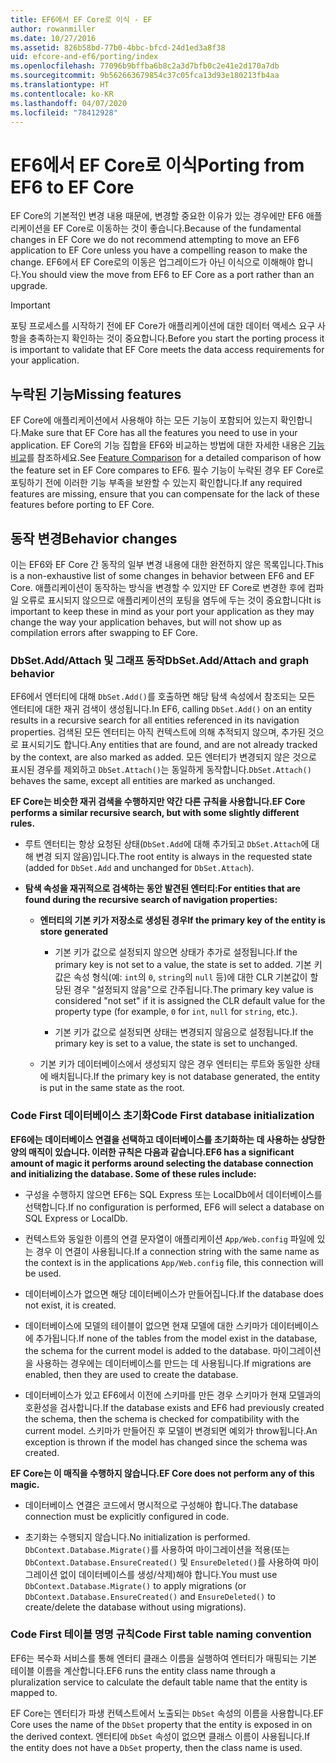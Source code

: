 ```yaml
---
title: EF6에서 EF Core로 이식 - EF
author: rowanmiller
ms.date: 10/27/2016
ms.assetid: 826b58bd-77b0-4bbc-bfcd-24d1ed3a8f38
uid: efcore-and-ef6/porting/index
ms.openlocfilehash: 77096b9bffba6b8c2a3d7bfb0c2e41e2d170a7db
ms.sourcegitcommit: 9b562663679854c37c05fca13d93e180213fb4aa
ms.translationtype: HT
ms.contentlocale: ko-KR
ms.lasthandoff: 04/07/2020
ms.locfileid: "78412928"
---
```

# <a name="porting-from-ef6-to-ef-core"></a><span data-ttu-id="e9680-102">EF6에서 EF Core로 이식</span><span class="sxs-lookup"><span data-stu-id="e9680-102">Porting from EF6 to EF Core</span></span>

<span data-ttu-id="e9680-103">EF Core의 기본적인 변경 내용 때문에, 변경할 중요한 이유가 있는 경우에만 EF6 애플리케이션을 EF Core로 이동하는 것이 좋습니다.</span><span class="sxs-lookup"><span data-stu-id="e9680-103">Because of the fundamental changes in EF Core we do not recommend attempting to move an EF6 application to EF Core unless you have a compelling reason to make the change.</span></span>
<span data-ttu-id="e9680-104">EF6에서 EF Core로의 이동은 업그레이드가 아닌 이식으로 이해해야 합니다.</span><span class="sxs-lookup"><span data-stu-id="e9680-104">You should view the move from EF6 to EF Core as a port rather than an upgrade.</span></span>

> [!IMPORTANT]
> <span data-ttu-id="e9680-105">포팅 프로세스를 시작하기 전에 EF Core가 애플리케이션에 대한 데이터 액세스 요구 사항을 충족하는지 확인하는 것이 중요합니다.</span><span class="sxs-lookup"><span data-stu-id="e9680-105">Before you start the porting process it is important to validate that EF Core meets the data access requirements for your application.</span></span>

## <a name="missing-features"></a><span data-ttu-id="e9680-106">누락된 기능</span><span class="sxs-lookup"><span data-stu-id="e9680-106">Missing features</span></span>

<span data-ttu-id="e9680-107">EF Core에 애플리케이션에서 사용해야 하는 모든 기능이 포함되어 있는지 확인합니다.</span><span class="sxs-lookup"><span data-stu-id="e9680-107">Make sure that EF Core has all the features you need to use in your application.</span></span> <span data-ttu-id="e9680-108">EF Core의 기능 집합을 EF6와 비교하는 방법에 대한 자세한 내용은 [기능 비교](xref:efcore-and-ef6/index)를 참조하세요.</span><span class="sxs-lookup"><span data-stu-id="e9680-108">See [Feature Comparison](xref:efcore-and-ef6/index) for a detailed comparison of how the feature set in EF Core compares to EF6.</span></span> <span data-ttu-id="e9680-109">필수 기능이 누락된 경우 EF Core로 포팅하기 전에 이러한 기능 부족을 보완할 수 있는지 확인합니다.</span><span class="sxs-lookup"><span data-stu-id="e9680-109">If any required features are missing, ensure that you can compensate for the lack of these features before porting to EF Core.</span></span>

## <a name="behavior-changes"></a><span data-ttu-id="e9680-110">동작 변경</span><span class="sxs-lookup"><span data-stu-id="e9680-110">Behavior changes</span></span>

<span data-ttu-id="e9680-111">이는 EF6와 EF Core 간 동작의 일부 변경 내용에 대한 완전하지 않은 목록입니다.</span><span class="sxs-lookup"><span data-stu-id="e9680-111">This is a non-exhaustive list of some changes in behavior between EF6 and EF Core.</span></span> <span data-ttu-id="e9680-112">애플리케이션이 동작하는 방식을 변경할 수 있지만 EF Core로 변경한 후에 컴파일 오류로 표시되지 않으므로 애플리케이션의 포팅을 염두에 두는 것이 중요합니다</span><span class="sxs-lookup"><span data-stu-id="e9680-112">It is important to keep these in mind as your port your application as they may change the way your application behaves, but will not show up as compilation errors after swapping to EF Core.</span></span>

### <a name="dbsetaddattach-and-graph-behavior"></a><span data-ttu-id="e9680-113">DbSet.Add/Attach 및 그래프 동작</span><span class="sxs-lookup"><span data-stu-id="e9680-113">DbSet.Add/Attach and graph behavior</span></span>

<span data-ttu-id="e9680-114">EF6에서 엔터티에 대해 `DbSet.Add()`를 호출하면 해당 탐색 속성에서 참조되는 모든 엔터티에 대한 재귀 검색이 생성됩니다.</span><span class="sxs-lookup"><span data-stu-id="e9680-114">In EF6, calling `DbSet.Add()` on an entity results in a recursive search for all entities referenced in its navigation properties.</span></span> <span data-ttu-id="e9680-115">검색된 모든 엔터티는 아직 컨텍스트에 의해 추적되지 않으며, 추가된 것으로 표시되기도 합니다.</span><span class="sxs-lookup"><span data-stu-id="e9680-115">Any entities that are found, and are not already tracked by the context, are also marked as added.</span></span> <span data-ttu-id="e9680-116">모든 엔터티가 변경되지 않은 것으로 표시된 경우를 제외하고 `DbSet.Attach()`는 동일하게 동작합니다.</span><span class="sxs-lookup"><span data-stu-id="e9680-116">`DbSet.Attach()` behaves the same, except all entities are marked as unchanged.</span></span>

<span data-ttu-id="e9680-117">**EF Core는 비슷한 재귀 검색을 수행하지만 약간 다른 규칙을 사용합니다.**</span><span class="sxs-lookup"><span data-stu-id="e9680-117">**EF Core performs a similar recursive search, but with some slightly different rules.**</span></span>

*  <span data-ttu-id="e9680-118">루트 엔터티는 항상 요청된 상태(`DbSet.Add`에 대해 추가되고 `DbSet.Attach`에 대해 변경 되지 않음)입니다.</span><span class="sxs-lookup"><span data-stu-id="e9680-118">The root entity is always in the requested state (added for `DbSet.Add` and unchanged for `DbSet.Attach`).</span></span>

*  <span data-ttu-id="e9680-119">**탐색 속성을 재귀적으로 검색하는 동안 발견된 엔터티:**</span><span class="sxs-lookup"><span data-stu-id="e9680-119">**For entities that are found during the recursive search of navigation properties:**</span></span>

    *  <span data-ttu-id="e9680-120">**엔터티의 기본 키가 저장소로 생성된 경우**</span><span class="sxs-lookup"><span data-stu-id="e9680-120">**If the primary key of the entity is store generated**</span></span>

        * <span data-ttu-id="e9680-121">기본 키가 값으로 설정되지 않으면 상태가 추가로 설정됩니다.</span><span class="sxs-lookup"><span data-stu-id="e9680-121">If the primary key is not set to a value, the state is set to added.</span></span> <span data-ttu-id="e9680-122">기본 키 값은 속성 형식(예: `int`의 `0`, `string`의 `null` 등)에 대한 CLR 기본값이 할당된 경우 "설정되지 않음"으로 간주됩니다.</span><span class="sxs-lookup"><span data-stu-id="e9680-122">The primary key value is considered "not set" if it is assigned the CLR default value for the property type (for example, `0` for `int`, `null` for `string`, etc.).</span></span>

        * <span data-ttu-id="e9680-123">기본 키가 값으로 설정되면 상태는 변경되지 않음으로 설정됩니다.</span><span class="sxs-lookup"><span data-stu-id="e9680-123">If the primary key is set to a value, the state is set to unchanged.</span></span>

    *  <span data-ttu-id="e9680-124">기본 키가 데이터베이스에서 생성되지 않은 경우 엔터티는 루트와 동일한 상태에 배치됩니다.</span><span class="sxs-lookup"><span data-stu-id="e9680-124">If the primary key is not database generated, the entity is put in the same state as the root.</span></span>

### <a name="code-first-database-initialization"></a><span data-ttu-id="e9680-125">Code First 데이터베이스 초기화</span><span class="sxs-lookup"><span data-stu-id="e9680-125">Code First database initialization</span></span>

<span data-ttu-id="e9680-126">**EF6에는 데이터베이스 연결을 선택하고 데이터베이스를 초기화하는 데 사용하는 상당한 양의 매직이 있습니다. 이러한 규칙은 다음과 같습니다.**</span><span class="sxs-lookup"><span data-stu-id="e9680-126">**EF6 has a significant amount of magic it performs around selecting the database connection and initializing the database. Some of these rules include:**</span></span>

* <span data-ttu-id="e9680-127">구성을 수행하지 않으면 EF6는 SQL Express 또는 LocalDb에서 데이터베이스를 선택합니다.</span><span class="sxs-lookup"><span data-stu-id="e9680-127">If no configuration is performed, EF6 will select a database on SQL Express or LocalDb.</span></span>

* <span data-ttu-id="e9680-128">컨텍스트와 동일한 이름의 연결 문자열이 애플리케이션 `App/Web.config` 파일에 있는 경우 이 연결이 사용됩니다.</span><span class="sxs-lookup"><span data-stu-id="e9680-128">If a connection string with the same name as the context is in the applications `App/Web.config` file, this connection will be used.</span></span>

* <span data-ttu-id="e9680-129">데이터베이스가 없으면 해당 데이터베이스가 만들어집니다.</span><span class="sxs-lookup"><span data-stu-id="e9680-129">If the database does not exist, it is created.</span></span>

* <span data-ttu-id="e9680-130">데이터베이스에 모델의 테이블이 없으면 현재 모델에 대한 스키마가 데이터베이스에 추가됩니다.</span><span class="sxs-lookup"><span data-stu-id="e9680-130">If none of the tables from the model exist in the database, the schema for the current model is added to the database.</span></span> <span data-ttu-id="e9680-131">마이그레이션을 사용하는 경우에는 데이터베이스를 만드는 데 사용됩니다.</span><span class="sxs-lookup"><span data-stu-id="e9680-131">If migrations are enabled, then they are used to create the database.</span></span>

* <span data-ttu-id="e9680-132">데이터베이스가 있고 EF6에서 이전에 스키마를 만든 경우 스키마가 현재 모델과의 호환성을 검사합니다.</span><span class="sxs-lookup"><span data-stu-id="e9680-132">If the database exists and EF6 had previously created the schema, then the schema is checked for compatibility with the current model.</span></span> <span data-ttu-id="e9680-133">스키마가 만들어진 후 모델이 변경되면 예외가 throw됩니다.</span><span class="sxs-lookup"><span data-stu-id="e9680-133">An exception is thrown if the model has changed since the schema was created.</span></span>

<span data-ttu-id="e9680-134">**EF Core는 이 매직을 수행하지 않습니다.**</span><span class="sxs-lookup"><span data-stu-id="e9680-134">**EF Core does not perform any of this magic.**</span></span>

* <span data-ttu-id="e9680-135">데이터베이스 연결은 코드에서 명시적으로 구성해야 합니다.</span><span class="sxs-lookup"><span data-stu-id="e9680-135">The database connection must be explicitly configured in code.</span></span>

* <span data-ttu-id="e9680-136">초기화는 수행되지 않습니다.</span><span class="sxs-lookup"><span data-stu-id="e9680-136">No initialization is performed.</span></span> <span data-ttu-id="e9680-137">`DbContext.Database.Migrate()`를 사용하여 마이그레이션을 적용(또는 `DbContext.Database.EnsureCreated()` 및 `EnsureDeleted()`를 사용하여 마이그레이션 없이 데이터베이스를 생성/삭제)해야 합니다.</span><span class="sxs-lookup"><span data-stu-id="e9680-137">You must use `DbContext.Database.Migrate()` to apply migrations (or `DbContext.Database.EnsureCreated()` and `EnsureDeleted()` to create/delete the database without using migrations).</span></span>

### <a name="code-first-table-naming-convention"></a><span data-ttu-id="e9680-138">Code First 테이블 명명 규칙</span><span class="sxs-lookup"><span data-stu-id="e9680-138">Code First table naming convention</span></span>

<span data-ttu-id="e9680-139">EF6는 복수화 서비스를 통해 엔터티 클래스 이름을 실행하여 엔터티가 매핑되는 기본 테이블 이름을 계산합니다.</span><span class="sxs-lookup"><span data-stu-id="e9680-139">EF6 runs the entity class name through a pluralization service to calculate the default table name that the entity is mapped to.</span></span>

<span data-ttu-id="e9680-140">EF Core는 엔터티가 파생 컨텍스트에서 노출되는 `DbSet` 속성의 이름을 사용합니다.</span><span class="sxs-lookup"><span data-stu-id="e9680-140">EF Core uses the name of the `DbSet` property that the entity is exposed in on the derived context.</span></span> <span data-ttu-id="e9680-141">엔터티에 `DbSet` 속성이 없으면 클래스 이름이 사용됩니다.</span><span class="sxs-lookup"><span data-stu-id="e9680-141">If the entity does not have a `DbSet` property, then the class name is used.</span></span>
